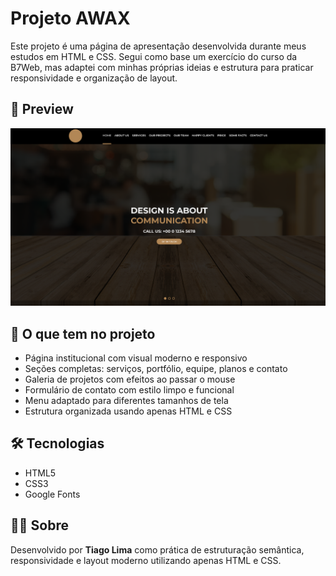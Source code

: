 # Projeto AWAX

Este projeto é uma página de apresentação desenvolvida durante meus estudos em HTML e CSS. Segui como base um exercício do curso da B7Web, mas adaptei com minhas próprias ideias e estrutura para praticar responsividade e organização de layout.

## 📸 Preview

![Visual do Projeto](./screenshot.png)

## 🚀 O que tem no projeto

- Página institucional com visual moderno e responsivo  
- Seções completas: serviços, portfólio, equipe, planos e contato  
- Galeria de projetos com efeitos ao passar o mouse  
- Formulário de contato com estilo limpo e funcional  
- Menu adaptado para diferentes tamanhos de tela  
- Estrutura organizada usando apenas HTML e CSS

## 🛠 Tecnologias

- HTML5
- CSS3
- Google Fonts

## 👨‍💻 Sobre
Desenvolvido por **Tiago Lima** como prática de estruturação semântica, responsividade e layout moderno utilizando apenas HTML e CSS.
